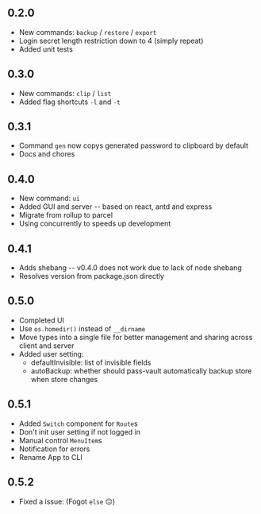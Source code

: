 ## 0.2.0

- New commands: `backup` / `restore` / `export`
- Login secret length restriction down to 4 (simply repeat)
- Added unit tests

## 0.3.0

- New commands: `clip` / `list`
- Added flag shortcuts `-l` and `-t`

## 0.3.1

- Command `gen` now copys generated password to clipboard by default
- Docs and chores

## 0.4.0

- New command: `ui`
- Added GUI and server -- based on react, antd and express
- Migrate from rollup to parcel
- Using concurrently to speeds up development

## 0.4.1

- Adds shebang -- v0.4.0 does not work due to lack of node shebang
- Resolves version from package.json directly

## 0.5.0

- Completed UI
- Use `os.homedir()` instead of `__dirname`
- Move types into a single file for better management and sharing across client and server
- Added user setting:
  - defaultInvisible: list of invisible fields
  - autoBackup: whether should pass-vault automatically backup store when store changes

## 0.5.1

- Added `Switch` component for `Route`s
- Don't init user setting if not logged in
- Manual control `MenuItem`s
- Notification for errors
- Rename App to CLI

## 0.5.2

- Fixed a issue: (Fogot `else` 😑)